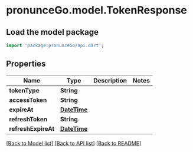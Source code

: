 # pronunceGo.model.TokenResponse

## Load the model package
```dart
import 'package:pronunceGo/api.dart';
```

## Properties
Name | Type | Description | Notes
------------ | ------------- | ------------- | -------------
**tokenType** | **String** |  | 
**accessToken** | **String** |  | 
**expireAt** | [**DateTime**](DateTime.md) |  | 
**refreshToken** | **String** |  | 
**refreshExpireAt** | [**DateTime**](DateTime.md) |  | 

[[Back to Model list]](../README.md#documentation-for-models) [[Back to API list]](../README.md#documentation-for-api-endpoints) [[Back to README]](../README.md)


